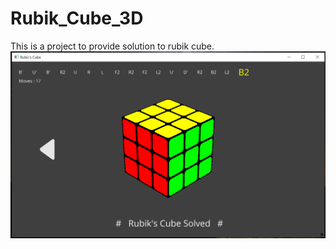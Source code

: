 # Rubik_Cube_3D
This is a project to provide solution to rubik cube.
<img src="https://github.com/RagnosVA/Rubik_Cube_3D/blob/main/screenshots/pic4.png">
